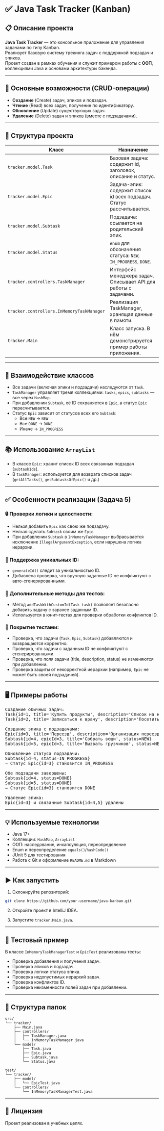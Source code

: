# ✅ Java Task Tracker (Kanban)

## 📋 Описание проекта

**Java Task Tracker** — это консольное приложение для управления задачами по типу Kanban.  
Реализует базовую систему трекинга задач с поддержкой подзадач и эпиков.  
Проект создан в рамках обучения и служит примером работы с **ООП**, коллекциями Java и основами архитектуры бэкенда.

---

## 🔧 Основные возможности (CRUD-операции)

- **Создание** (Create) задач, эпиков и подзадач.
- **Чтение** (Read) всех задач, получение по идентификатору.
- **Обновление** (Update) существующих задач.
- **Удаление** (Delete) задач и эпиков (вместе с подзадачами).

---

## 🧱 Структура проекта

| Класс                        | Назначение                                                                 |
|-----------------------------|----------------------------------------------------------------------------|
| `tracker.model.Task`        | Базовая задача: содержит id, заголовок, описание и статус.                |
| `tracker.model.Epic`        | Задача-эпик: содержит список id всех подзадач. Статус рассчитывается.     |
| `tracker.model.Subtask`     | Подзадача: ссылается на родительский эпик.                                |
| `tracker.model.Status`      | `enum` для обозначения статуса: `NEW`, `IN_PROGRESS`, `DONE`.             |
| `tracker.controllers.TaskManager` | Интерфейс менеджера задач. Описывает API для работы с задачами.         |
| `tracker.controllers.InMemoryTaskManager` | Реализация TaskManager, хранящая данные в памяти.               |
| `tracker.Main`              | Класс запуска. В нём демонстрируется пример работы приложения.            |

---

## 🔄 Взаимодействие классов

- Все задачи (включая эпики и подзадачи) наследуются от `Task`.
- `TaskManager` управляет тремя коллекциями: `tasks`, `epics`, `subtasks` — все через `HashMap`.
- При добавлении `Subtask`, её ID сохраняется в `Epic`, а статус `Epic` пересчитывается.
- Статус `Epic` зависит от статусов всех его `Subtask`:
  - Все `NEW` → `NEW`
  - Все `DONE` → `DONE`
  - Иначе → `IN_PROGRESS`

---

## 📚 Использование `ArrayList`

- В классе `Epic`: хранит список ID всех связанных подзадач (`subtaskIds`).
- В `TaskManager`: используется для возврата списков задач (`getAllTasks()`, `getSubtasksOfEpic()` и др.)

---

## ✅ Особенности реализации (Задача 5)

### 🔒 Проверки логики и целостности:
- Нельзя добавить `Epic` как свою же подзадачу.
- Нельзя сделать `Subtask` своим же `Epic`.
- При добавлении `Subtask` в `InMemoryTaskManager` выбрасывается исключение `IllegalArgumentException`, если нарушена логика иерархии.

### 🔁 Поддержка уникальных ID:
- `generateId()` следит за уникальностью ID.
- Добавлена проверка, что вручную заданные ID не конфликтуют с авто-сгенерированными.

### 🧪 Дополнительные методы для тестов:
- Метод `addTaskWithCustomId(Task task)` позволяет безопасно добавить задачу с заранее заданным ID.
- Используется в юнит-тестах для проверки обработки конфликтов ID.

### 🧪 Покрытие тестами:
- Проверка, что задачи (`Task`, `Epic`, `Subtask`) добавляются и возвращаются корректно.
- Проверка, что задачи с заданным ID не конфликтуют с сгенерированными.
- Проверка, что поля задачи (title, description, status) не изменяются при добавлении.
- Проверка защиты от некорректной иерархии (например, `Epic` не может быть своей подзадачей).

---

## 🖥️ Примеры работы

<pre>
Создание обычных задач:
Task{id=1, title='Купить продукты', description='Список на неделю', status=NEW}
Task{id=2, title='Записаться к врачу', description='Посетить терапевта', status=NEW}

Создание эпика с подзадачами:
Epic{id=3, title='Переезд', description='Организация переезда', status=NEW}
Subtask{id=4, epicId=3, title='Собрать вещи', status=NEW}
Subtask{id=5, epicId=3, title='Вызвать грузчиков', status=NEW}

Обновление статуса подзадачи:
Subtask{id=4, status=IN_PROGRESS}
→ Статус Epic{id=3} становится IN_PROGRESS

Обе подзадачи завершены:
Subtask{id=4, status=DONE}
Subtask{id=5, status=DONE}
→ Статус Epic{id=3} становится DONE

Удаление эпика:
Epic{id=3} и связанные Subtask{id=4,5} удалены
</pre>

---

## 💡 Используемые технологии

- Java 17+
- Коллекции: `HashMap`, `ArrayList`
- ООП: наследование, инкапсуляция, переопределение
- Enum и переопределение `equals()`/`hashCode()`
- JUnit 5 для тестирования
- Работа с Git и оформление `README.md` в Markdown

---

## ▶️ Как запустить

1. Склонируйте репозиторий:
```bash
git clone https://github.com/your-username/java-kanban.git
```

2. Откройте проект в IntelliJ IDEA.

3. Запустите `tracker.Main.java`.

---

## 🧪 Тестовый пример

В классе `InMemoryTaskManagerTest` и `EpicTest` реализованы тесты:

- Проверка добавления и получения задач.
- Проверка эпиков и подзадач.
- Проверка логики статуса эпика.
- Проверка недопустимых иерархий задач.
- Проверка конфликтов ID.
- Проверка неизменности полей задач при добавлении.

---

## 📁 Структура папок

```
src/
└── tracker/
    ├── Main.java
    ├── controllers/
    │   ├── TaskManager.java
    │   └── InMemoryTaskManager.java
    └── model/
        ├── Task.java
        ├── Epic.java
        ├── Subtask.java
        └── Status.java

test/
└── tracker/
    ├── model/
    │   └── EpicTest.java
    └── controllers/
        └── InMemoryTaskManagerTest.java
```

---

## 📌 Лицензия

Проект реализован в учебных целях.